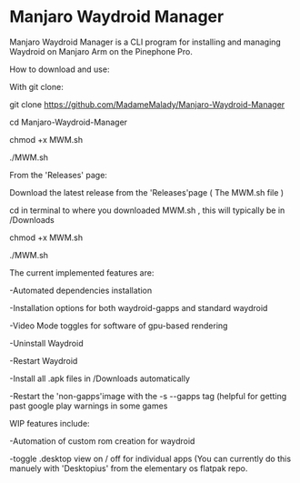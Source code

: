 # Manjaro Waydroid Manager
Manjaro Waydroid Manager is a CLI program for installing and managing Waydroid on Manjaro Arm on the Pinephone Pro.

How to download and use:

With git clone:

git clone https://github.com/MadameMalady/Manjaro-Waydroid-Manager

cd Manjaro-Waydroid-Manager

chmod +x MWM.sh

./MWM.sh
    

From the 'Releases' page:

Download the latest release from the 'Releases'page (  The MWM.sh file  )

cd in terminal to where you downloaded MWM.sh , this will typically be in /Downloads

chmod +x MWM.sh

./MWM.sh




The current implemented features are:

-Automated dependencies installation

-Installation options for both waydroid-gapps and standard waydroid

-Video Mode toggles for software of gpu-based rendering

-Uninstall Waydroid

-Restart Waydroid

-Install all .apk files in /Downloads automatically

-Restart the 'non-gapps'image with the -s --gapps tag (helpful for getting past google play warnings in some games



WIP features include:

-Automation of custom rom creation for waydroid

-toggle .desktop view on / off for individual apps (You can currently do this manuely with 'Desktopius' from the elementary os flatpak repo.
